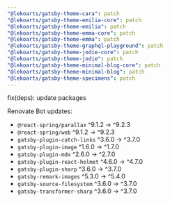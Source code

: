 ```yaml
---
"@lekoarts/gatsby-theme-cara": patch
"@lekoarts/gatsby-theme-emilia-core": patch
"@lekoarts/gatsby-theme-emilia": patch
"@lekoarts/gatsby-theme-emma-core": patch
"@lekoarts/gatsby-theme-emma": patch
"@lekoarts/gatsby-theme-graphql-playground": patch
"@lekoarts/gatsby-theme-jodie-core": patch
"@lekoarts/gatsby-theme-jodie": patch
"@lekoarts/gatsby-theme-minimal-blog-core": patch
"@lekoarts/gatsby-theme-minimal-blog": patch
"@lekoarts/gatsby-theme-specimens": patch
---
```


fix(deps): update packages

Renovate Bot updates:
- `@react-spring/parallax`	^9.1.2 -> ^9.2.3
- `@react-spring/web`	^9.1.2 -> ^9.2.3
- `gatsby-plugin-catch-links`	^3.6.0 -> ^3.7.0
- `gatsby-plugin-image`	^1.6.0 -> ^1.7.0
- `gatsby-plugin-mdx`	^2.6.0 -> ^2.7.0
- `gatsby-plugin-react-helmet`	^4.6.0 -> ^4.7.0
- `gatsby-plugin-sharp`	^3.6.0 -> ^3.7.0
- `gatsby-remark-images`	^5.3.0 -> ^5.4.0
- `gatsby-source-filesystem`	^3.6.0 -> ^3.7.0
- `gatsby-transformer-sharp`	^3.6.0 -> ^3.7.0

